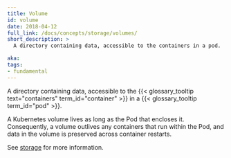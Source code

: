```yaml
---
title: Volume
id: volume
date: 2018-04-12
full_link: /docs/concepts/storage/volumes/
short_description: >
  A directory containing data, accessible to the containers in a pod.

aka:
tags:
- fundamental
---
```

 A directory containing data, accessible to the {{< glossary_tooltip text="containers" term_id="container" >}} in a {{< glossary_tooltip term_id="pod" >}}.

<!--more-->

A Kubernetes volume lives as long as the Pod that encloses it. Consequently, a volume outlives any containers that run within the Pod, and data in the volume is preserved across container restarts.

See [storage](/docs/concepts/storage/) for more information.
